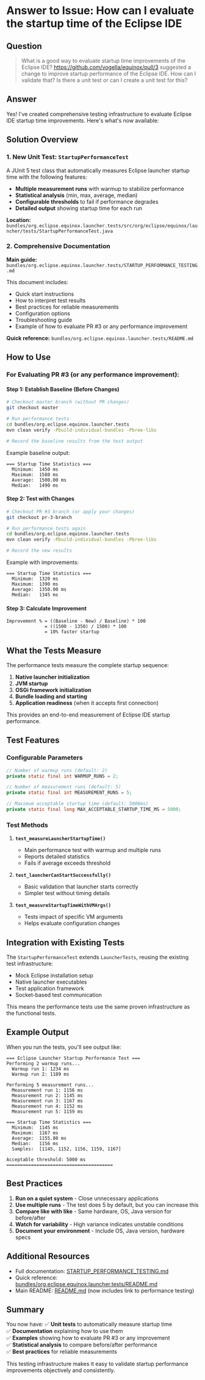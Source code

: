 # Answer to Issue: How can I evaluate the startup time of the Eclipse IDE

## Question
> What is a good way to evaluate startup time improvements of the Eclipse IDE?
> https://github.com/vogella/equinox/pull/3 suggested a change to improve startup performance of the Eclipse IDE. How can I validate that? Is there a unit test or can I create a unit test for this?

## Answer

Yes! I've created comprehensive testing infrastructure to evaluate Eclipse IDE startup time improvements. Here's what's now available:

## Solution Overview

### 1. New Unit Test: `StartupPerformanceTest`

A JUnit 5 test class that automatically measures Eclipse launcher startup time with the following features:

- **Multiple measurement runs** with warmup to stabilize performance
- **Statistical analysis** (min, max, average, median)
- **Configurable thresholds** to fail if performance degrades
- **Detailed output** showing startup time for each run

**Location:** `bundles/org.eclipse.equinox.launcher.tests/src/org/eclipse/equinox/launcher/tests/StartupPerformanceTest.java`

### 2. Comprehensive Documentation

**Main guide:** `bundles/org.eclipse.equinox.launcher.tests/STARTUP_PERFORMANCE_TESTING.md`

This document includes:
- Quick start instructions
- How to interpret test results
- Best practices for reliable measurements
- Configuration options
- Troubleshooting guide
- Example of how to evaluate PR #3 or any performance improvement

**Quick reference:** `bundles/org.eclipse.equinox.launcher.tests/README.md`

## How to Use

### For Evaluating PR #3 (or any performance improvement):

#### Step 1: Establish Baseline (Before Changes)
```bash
# Checkout master branch (without PR changes)
git checkout master

# Run performance tests
cd bundles/org.eclipse.equinox.launcher.tests
mvn clean verify -Pbuild-individual-bundles -Pbree-libs

# Record the baseline results from the test output
```

Example baseline output:
```
=== Startup Time Statistics ===
  Minimum:  1450 ms
  Maximum:  1580 ms
  Average:  1500.00 ms
  Median:   1490 ms
```

#### Step 2: Test with Changes
```bash
# Checkout PR #3 branch (or apply your changes)
git checkout pr-3-branch

# Run performance tests again
cd bundles/org.eclipse.equinox.launcher.tests
mvn clean verify -Pbuild-individual-bundles -Pbree-libs

# Record the new results
```

Example with improvements:
```
=== Startup Time Statistics ===
  Minimum:  1320 ms
  Maximum:  1390 ms
  Average:  1350.00 ms
  Median:   1345 ms
```

#### Step 3: Calculate Improvement
```
Improvement % = ((Baseline - New) / Baseline) * 100
              = ((1500 - 1350) / 1500) * 100
              = 10% faster startup
```

## What the Tests Measure

The performance tests measure the complete startup sequence:
1. **Native launcher initialization**
2. **JVM startup**
3. **OSGi framework initialization**
4. **Bundle loading and starting**
5. **Application readiness** (when it accepts first connection)

This provides an end-to-end measurement of Eclipse IDE startup performance.

## Test Features

### Configurable Parameters
```java
// Number of warmup runs (default: 2)
private static final int WARMUP_RUNS = 2;

// Number of measurement runs (default: 5)
private static final int MEASUREMENT_RUNS = 5;

// Maximum acceptable startup time (default: 5000ms)
private static final long MAX_ACCEPTABLE_STARTUP_TIME_MS = 5000;
```

### Test Methods

1. **`test_measureLauncherStartupTime()`**
   - Main performance test with warmup and multiple runs
   - Reports detailed statistics
   - Fails if average exceeds threshold

2. **`test_launcherCanStartSuccessfully()`**
   - Basic validation that launcher starts correctly
   - Simpler test without timing details

3. **`test_measureStartupTimeWithVMArgs()`**
   - Tests impact of specific VM arguments
   - Helps evaluate configuration changes

## Integration with Existing Tests

The `StartupPerformanceTest` extends `LauncherTests`, reusing the existing test infrastructure:
- Mock Eclipse installation setup
- Native launcher executables
- Test application framework
- Socket-based test communication

This means the performance tests use the same proven infrastructure as the functional tests.

## Example Output

When you run the tests, you'll see output like:

```
=== Eclipse Launcher Startup Performance Test ===
Performing 2 warmup runs...
  Warmup run 1: 1234 ms
  Warmup run 2: 1189 ms

Performing 5 measurement runs...
  Measurement run 1: 1156 ms
  Measurement run 2: 1145 ms
  Measurement run 3: 1167 ms
  Measurement run 4: 1152 ms
  Measurement run 5: 1159 ms

=== Startup Time Statistics ===
  Minimum:  1145 ms
  Maximum:  1167 ms
  Average:  1155.80 ms
  Median:   1156 ms
  Samples:  [1145, 1152, 1156, 1159, 1167]

Acceptable threshold: 5000 ms
=======================================
```

## Best Practices

1. **Run on a quiet system** - Close unnecessary applications
2. **Use multiple runs** - The test does 5 by default, but you can increase this
3. **Compare like with like** - Same hardware, OS, Java version for before/after
4. **Watch for variability** - High variance indicates unstable conditions
5. **Document your environment** - Include OS, Java version, hardware specs

## Additional Resources

- Full documentation: [STARTUP_PERFORMANCE_TESTING.md](bundles/org.eclipse.equinox.launcher.tests/STARTUP_PERFORMANCE_TESTING.md)
- Quick reference: [bundles/org.eclipse.equinox.launcher.tests/README.md](bundles/org.eclipse.equinox.launcher.tests/README.md)
- Main README: [README.md](README.md) (now includes link to performance testing)

## Summary

You now have:
✅ **Unit tests** to automatically measure startup time  
✅ **Documentation** explaining how to use them  
✅ **Examples** showing how to evaluate PR #3 or any improvement  
✅ **Statistical analysis** to compare before/after performance  
✅ **Best practices** for reliable measurements  

This testing infrastructure makes it easy to validate startup performance improvements objectively and consistently.
